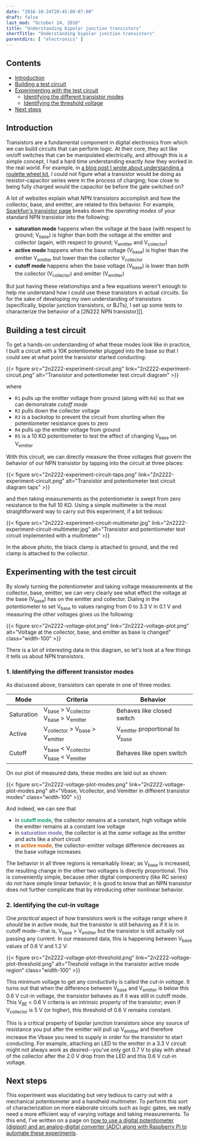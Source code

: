 ```yaml
---
date: "2016-10-24T20:45:00-07:00"
draft: false
last_mod: "October 24, 2016"
title: "Understanding bipolar junction transistors"
shortTitle: "Understanding bipolar junction transistors"
parentdirs: [ "electronics" ]
---
```


## Contents

- [Introduction](#introduction)
- [Building a test circuit](#building-a-test-circuit)
- [Experimenting with the test circuit](#experimenting-with-the-test-circuit)
    - [Identifying the different transistor modes](#1-identifying-the-different-transistor-modes)
    - [Identifying the threshold voltage](#2-identifying-the-threshold-voltage)
- [Next steps](#next-steps)

## Introduction

Transistors are a fundamental component in digital electronics from which we
can build circuits that can perform logic.  At their core, they act like
on/off switches that can be manipulated electrically, and although this is a
simple concept, I had a hard time understanding exactly _how_ they worked in
the real world.  For example, in [a blog post I wrote about understanding a
roulette wheel kit][mk152 blog], I could not figure what a transistor would be
doing as resistor-capacitor series were in the process of charging; how close to
being fully charged would the capacitor be before the gate switched on?

A lot of websites explain what NPN transistors accomplish and how the collector,
base, and emitter, are related to this behavior.  For example, [Sparkfun's
transistor page][sparkfun transistor page] breaks down the _operating modes_ of
your standard NPN transistor into the following:

- **saturation mode** happens when the voltage at the base (with respect to
  ground; V<sub>base</sub>) is higher than both the voltage at the emitter
  and collector (again, with respect to ground; V<sub>emitter</sub> and
  V<sub>collector</sub>)
- **active mode** happens when the base voltage (V<sub>base</sub>) is higher
  than the emitter V<sub>emitter</sub> but lower than the collector
  V<sub>collector</sub>
- **cutoff mode** happens when the base voltage (V<sub>base</sub>) is lower than
  both the collector (V<sub>collector</sub>) and emitter (V<sub>emitter</sub>)

But just having these relationships and a few equations weren't enough to help
me understand how I could use these transistors in actual circuits.  So for the
sake of developing my own understanding of transistors (specifically, bipolar
junction transistors, or BJTs), I set up some tests to characterize the behavior
of a [2N222 NPN transistor][].

## Building a test circuit

To get a hands-on understanding of what these modes look like in practice, I
built a circuit with a 10K potentiometer plugged into the base so that I could
see at what point the transistor started conducting:

<div class="shortcode">
{{< figure src="2n2222-experiment-circuit.png" link="2n2222-experiment-circuit.png" alt="Transistor and potentiometer test circuit diagram" >}}
</div>

where

- `R1` pulls up the emitter voltage from ground (along with `R4`) so that we can
  demonstrate _cutoff mode_
- `R2` pulls down the collector voltage
- `R3` is a backstop to prevent the circuit from shorting when the potentiometer
  resistance goes to zero
- `R4` pulls up the emitter voltage from ground
- `R5` is a 10 K&Omega; potentiometer to test the effect of changing
  V<sub>base</sub> on V<sub>emitter</sub>

With this circuit, we can directly measure the three voltages that govern the
behavior of our NPN transistor by tapping into the circuit at three places:

<div class="shortcode">
{{< figure src="2n2222-experiment-circuit-taps.png" link="2n2222-experiment-circuit.png" alt="Transistor and potentiometer test circuit diagram taps" >}}
</div>

and then taking measurements as the potentiometer is swept from zero resistance
to the full 10 K&Omega;.  Using a simple multimeter is the most straightforward
way to carry out this experiment, if a bit tedious:

<div class="shortcode">
{{< figure src="2n2222-experiment-circuit-multimeter.jpg" link="2n2222-experiment-circuit-multimeter.jpg" alt="Transistor and potentiometer test circuit implemented with a multimeter" >}}
</div>

In the above photo, the black clamp is attached to ground, and the red clamp is
attached to the collector.

## Experimenting with the test circuit

By slowly turning the potentiometer and taking voltage measurements at the
collector, base, emitter, we can very clearly see what effect the voltage at
the base (V<sub>base</sub>) has on the emitter and collector.  Dialing in the
potentiometer to set V<sub>base</sub> to values ranging from 0 to 3.3 V in 0.1 V
and measuring the other voltages gives us the following:

<div class="shortcode">
{{< figure src="2n2222-voltage-plot.png" link="2n2222-voltage-plot.png" alt="Voltage at the collector, base, and emitter as base is changed"  class="width-100" >}}
</div>

There is a lot of interesting data in this diagram, so let's look at a few
things it tells us about NPN transistors.

### 1. Identifying the different transistor modes

As discussed above, transistors can operate in one of three modes:

Mode       | Criteria | Behavior
-----------|----------|---------
Saturation | V<sub>base</sub> &gt; V<sub>collector</sub><br>V<sub>base</sub> &gt; V<sub>emitter</sub> | Behaves like closed switch
Active     | V<sub>collector</sub> &gt; V<sub>base</sub> &gt; V<sub>emitter</sub> | V<sub>emitter</sub> proportional to V<sub>base</sub>
Cutoff     | V<sub>base</sub> &lt; V<sub>collector</sub><br>V<sub>base</sub> &lt; V<sub>emitter</sub> | Behaves like open switch

On our plot of measured data, these modes are laid out as shown:

<div class="shortcode">
{{< figure src="2n2222-voltage-plot-modes.png" link="2n2222-voltage-plot-modes.png" alt="Vbase, Vcollector, and Vemitter in different transistor modes"  class="width-100" >}}
</div>

And indeed, we can see that

- in <span style="color:#1b9e77; font-weight:bolder">cutoff mode</span>,
  the collector remains at a constant, high voltage while the emitter remains
  at a constant low voltage
- in <span style="color:#7570b3; font-weight:bolder">saturation mode</span>,
  the collector is at the _same_ voltage as the emitter and acts like a short
  circuit
- in <span style="color:#d95f02; font-weight:bolder">active mode</span>,
  the collector-emitter voltage difference decreases as the base voltage
  increases

The behavior in all three regions is remarkably linear; as V<sub>base</sub> is
increased, the resulting change in the other two voltages is directly
proportional.  This is conveniently simple, because other digital componentry
(like RC series) do _not_ have simple linear behavior; it is good to know that
an NPN transistor does not further complicate that by introducing other
nonlinear behavior.

### 2. Identifying the cut-in voltage

One _practical_ aspect of how transistors work is the voltage range where it
_should_ be in active mode, but the transistor is still behaving as if it is in
cutoff mode--that is, V<sub>base</sub> &gt; V<sub>emitter</sub> but the
transistor is still actually not passing any current.  In our measured data,
this is happening between V<sub>base</sub> values of 0.6 V and 1.2 V:

<div class="shortcode">
{{< figure src="2n2222-voltage-plot-threshold.png" link="2n2222-voltage-plot-threshold.png" alt="Treshold voltage in the transistor active mode region"  class="width-100" >}}
</div>

This minimum voltage to get any conductivity is called the _cut-in voltage_.
It turns out that when the difference between V<sub>base</sub> and
V<sub>emitter</sub> is below this 0.6 V cut-in voltage, the transistor
behaves as if it was still in cutoff mode.  This V<sub>BE</sub> &lt; 0.6 V
criteria is an intrinsic property of the transistor; even if
V<sub>collector</sub> is 5 V (or higher), this threshold of 0.6 V remains
constant.

This is a critical property of bipolar junction transistors since any source of
resistance you put after the emitter will pull up V<sub>emitter</sub> and
therefore increase the V</sub>base</sub> you need to supply in order for the
transistor to start conducting.  For example, attaching an LED to the emitter
in a 3.3 V circuit might not always work as desired--you've only got 0.7 V to
play with ahead of the collector after the 2.0 V drop from the LED and this
0.6 V cut-in voltage.

## Next steps

This experiment was elucidating but very tedious to carry out with a mechanical
potentiometer and a handheld multimeter.  To perform this sort of
characterization on more elaborate circuits such as logic gates, we really need
a more efficient way of varying voltage and taking measurements.  To this end,
I've written on a page on [how to use a digital potentiometer (digipot) and an
analog-digital converter (ADC) along with Raspberry Pi to automate these
experiments][my digipot page].

[mk152 blog]: https://glennklockwood.blogspot.com/2016/10/learning-electronics-with-roulette.html
[sparkfun transistor page]: https://learn.sparkfun.com/tutorials/transistors#operation-modes
[2N2222 NPN transistor]: https://en.wikipedia.org/wiki/2N2222
[my digipot page]: digipots.html
